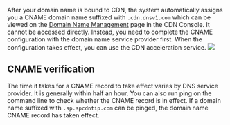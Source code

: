 After your domain name is bound to CDN, the system automatically assigns you a CNAME domain name suffixed with `.cdn.dnsv1.com` which can be viewed on the [Domain Name Management](https://console.cloud.tencent.com/cdn/access) page in the CDN Console. It cannot be accessed directly. Instead, you need to complete the CNAME configuration with the domain name service provider first. When the configuration takes effect, you can use the CDN acceleration service.
![](https://main.qcloudimg.com/raw/7f9a483270c68360fb7808461aea9845.png)

## CNAME verification
The time it takes for a CNAME record to take effect varies by DNS service provider. It is generally within half an hour. You can also run ping on the command line to check whether the CNAME record is in effect. If a domain name suffixed with `.sp.spcdntip.com` can be pinged, the domain name CNAME record has taken effect.

